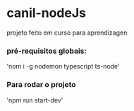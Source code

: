 # canil-nodeJs

projeto feito em curso para aprendizagen

### pré-requisitos globais:
'nom i -g nodemon typescript ts-node'

### Para rodar o projeto 
'npm run start-dev'